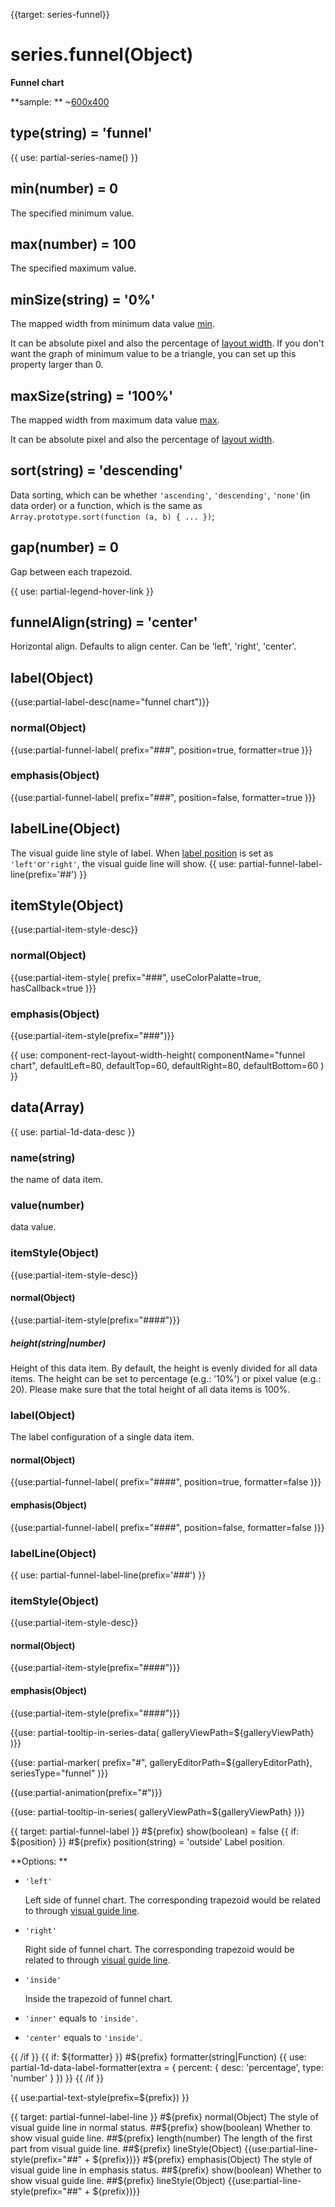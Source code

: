 
{{target: series-funnel}}

# series.funnel(Object)

**Funnel chart**

**sample: **
~[600x400](${galleryViewPath}funnel&reset=1&edit=1)

## type(string) = 'funnel'

{{ use: partial-series-name() }}

## min(number) = 0
The specified minimum value.

## max(number) = 100
The specified maximum value.

## minSize(string) = '0%'
The mapped width from minimum data value [min](~series-funnel.min).

It can be absolute pixel and also the percentage of [layout width](~series-funnel.width). If you don't want the graph of minimum value to be a triangle, you can set up this property larger than 0.

## maxSize(string) = '100%'
The mapped width from maximum data value [max](~series-funnel.max).

It can be absolute pixel and also the percentage of [layout width](~series-funnel.width).

## sort(string) = 'descending'
Data sorting, which can be whether `'ascending'`, `'descending'`, `'none'`(in data order) or a function, which is the same as `Array.prototype.sort(function (a, b) { ... })`;

## gap(number) = 0
Gap between each trapezoid.

{{ use: partial-legend-hover-link }}

## funnelAlign(string) = 'center'
Horizontal align. Defaults to align center. Can be 'left', 'right', 'center'.

## label(Object)
{{use:partial-label-desc(name="funnel chart")}}
### normal(Object)
{{use:partial-funnel-label(
    prefix="###",
    position=true,
    formatter=true
)}}
### emphasis(Object)
{{use:partial-funnel-label(
    prefix="###",
    position=false,
    formatter=true
)}}

## labelLine(Object)
The visual guide line style of label. When [label position](~series-funnel.label.normal.position) is set as `'left'`or`'right'`, the visual guide line will show.
{{ use: partial-funnel-label-line(prefix='##') }}

## itemStyle(Object)
{{use:partial-item-style-desc}}
### normal(Object)
{{use:partial-item-style(
    prefix="###",
    useColorPalatte=true,
    hasCallback=true
)}}
### emphasis(Object)
{{use:partial-item-style(prefix="###")}}


{{ use: component-rect-layout-width-height(
    componentName="funnel chart",
    defaultLeft=80,
    defaultTop=60,
    defaultRight=80,
    defaultBottom=60
) }}


## data(Array)
{{ use: partial-1d-data-desc }}
### name(string)
the name of data item.
### value(number)
data value.
### itemStyle(Object)
{{use:partial-item-style-desc}}
#### normal(Object)
{{use:partial-item-style(prefix="####")}}
##### height(string|number)
Height of this data item. By default, the height is evenly divided for all data items. The height can be set to percentage (e.g.: '10%') or pixel value (e.g.: 20). Please make sure that the total height of all data items is 100%.

### label(Object)
The label configuration of a single data item.
#### normal(Object)
{{use:partial-funnel-label(
    prefix="####",
    position=true,
    formatter=false
)}}
#### emphasis(Object)
{{use:partial-funnel-label(
    prefix="####",
    position=false,
    formatter=false
)}}

### labelLine(Object)
{{ use: partial-funnel-label-line(prefix='###') }}

### itemStyle(Object)
{{use:partial-item-style-desc}}
#### normal(Object)
{{use:partial-item-style(prefix="####")}}
#### emphasis(Object)
{{use:partial-item-style(prefix="####")}}

{{use: partial-tooltip-in-series-data(
    galleryViewPath=${galleryViewPath}
)}}

{{use: partial-marker(
    prefix="#",
    galleryEditorPath=${galleryEditorPath},
    seriesType="funnel"
)}}

{{use:partial-animation(prefix="#")}}


{{use: partial-tooltip-in-series(
    galleryViewPath=${galleryViewPath}
)}}



{{ target: partial-funnel-label }}
#${prefix} show(boolean) = false
{{ if: ${position} }}
#${prefix} position(string) = 'outside'
Label position.

**Options: **
+ `'left'`

    Left side of funnel chart. The corresponding trapezoid would be related to through [visual guide line](~series-funnel.labelLine).

+ `'right'`

   Right side of funnel chart. The corresponding trapezoid would be related to through [visual guide line](~series-funnel.labelLine).

+ `'inside'`

    Inside the trapezoid of funnel chart.

+ `'inner'` equals to `'inside'`.
+ `'center'` equals to `'inside'`.

{{ /if }}
{{ if: ${formatter} }}
#${prefix} formatter(string|Function)
{{ use: partial-1d-data-label-formatter(extra = {
    percent: {
        desc: 'percentage',
        type: 'number'
    }
}) }}
{{ /if }}

{{ use:partial-text-style(prefix=${prefix}) }}


{{ target: partial-funnel-label-line }}
#${prefix} normal(Object)
The style of visual guide line in normal status.
##${prefix} show(boolean)
Whether to show visual guide line.
##${prefix} length(number)
The length of the first part from visual guide line.
##${prefix} lineStyle(Object)
{{use:partial-line-style(prefix="##" + ${prefix})}}
#${prefix} emphasis(Object)
The style of visual guide line in emphasis status.
##${prefix} show(boolean)
Whether to show visual guide line.
##${prefix} lineStyle(Object)
{{use:partial-line-style(prefix="##" + ${prefix})}}


